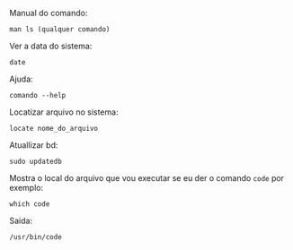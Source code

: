 Manual do comando:

```
man ls (qualquer comando)
```
Ver a data do sistema:

```
date
```

Ajuda:

```
comando --help
```

Locatizar arquivo no sistema: 

```
locate nome_do_arquivo
```

Atuallizar bd:

```
sudo updatedb
```

Mostra o local do arquivo que vou executar se eu der o comando `code` por exemplo: 

```
which code
```

Saida:

```
/usr/bin/code
```